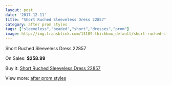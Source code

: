 ```yaml
---
layout: post
date: '2017-12-11'
title: "Short Ruched Sleeveless Dress 22857"
category: after prom styles
tags: ["sleeveless","beaded","short","dresses","prom"]
image: http://img.transblink.com/13109-thickbox_default/short-ruched-sleeveless-dress-22857.jpg
---
```

Short Ruched Sleeveless Dress 22857

On Sales: **$258.99**
<a href="https://www.transblink.com/en/after-prom-styles/4212-short-ruched-sleeveless-dress-22857.html"><amp-img layout="responsive" width="600" height="600" src="//img.transblink.com/13109-thickbox_default/short-ruched-sleeveless-dress-22857.jpg" alt="Short Ruched Sleeveless Dress 22857 0" /></a>
<a href="https://www.transblink.com/en/after-prom-styles/4212-short-ruched-sleeveless-dress-22857.html"><amp-img layout="responsive" width="600" height="600" src="//img.transblink.com/13113-thickbox_default/short-ruched-sleeveless-dress-22857.jpg" alt="Short Ruched Sleeveless Dress 22857 1" /></a>
<a href="https://www.transblink.com/en/after-prom-styles/4212-short-ruched-sleeveless-dress-22857.html"><amp-img layout="responsive" width="600" height="600" src="//img.transblink.com/13112-thickbox_default/short-ruched-sleeveless-dress-22857.jpg" alt="Short Ruched Sleeveless Dress 22857 2" /></a>
<a href="https://www.transblink.com/en/after-prom-styles/4212-short-ruched-sleeveless-dress-22857.html"><amp-img layout="responsive" width="600" height="600" src="//img.transblink.com/13111-thickbox_default/short-ruched-sleeveless-dress-22857.jpg" alt="Short Ruched Sleeveless Dress 22857 3" /></a>
<a href="https://www.transblink.com/en/after-prom-styles/4212-short-ruched-sleeveless-dress-22857.html"><amp-img layout="responsive" width="600" height="600" src="//img.transblink.com/13110-thickbox_default/short-ruched-sleeveless-dress-22857.jpg" alt="Short Ruched Sleeveless Dress 22857 4" /></a>

Buy it: [Short Ruched Sleeveless Dress 22857](https://www.transblink.com/en/after-prom-styles/4212-short-ruched-sleeveless-dress-22857.html "Short Ruched Sleeveless Dress 22857")

View more: [after prom styles](https://www.transblink.com/en/55-after-prom-styles "after prom styles")